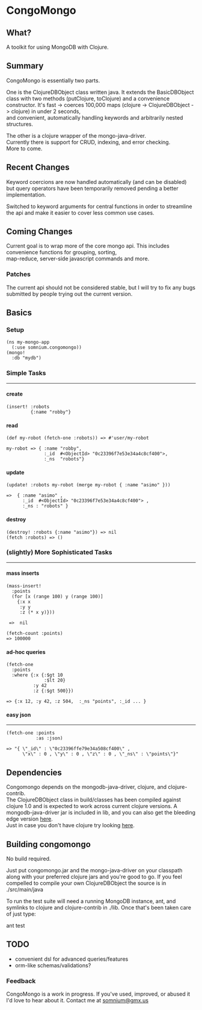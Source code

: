 CongoMongo
===========

What?
------
A toolkit for using MongoDB with Clojure.

Summary
---------
CongoMongo is essentially two parts.

One is the ClojureDBObject class written java.
It extends the BasicDBObject class with two methods (putClojure,
toClojure) and a convenience constructor.
It's fast -> coerces 100,000 maps (clojure -> ClojureDBObject -> clojure) in under 2 seconds,    
and convenient, automatically handling keywords and arbitrarily nested
structures.

The other is a clojure wrapper of the mongo-java-driver.   
Currently there is support for CRUD, indexing, and error checking.   
More to come.

Recent Changes
--------------
Keyword coercions are now handled automatically (and can be disabled)
but query operators have been temporarily removed pending a better
implementation.

Switched to keyword arguments for central functions in order to
streamline the api and make it easier to cover less common use cases.

Coming Changes
--------------
Current goal is to wrap more of the core mongo api.
This includes convenience functions for grouping, sorting,   
map-reduce, server-side javascript commands and more.

### Patches
The current api should not be considered stable, but I will try to fix any
bugs submitted by people trying out the current version. 

Basics
--------

### Setup

    (ns my-mongo-app  
      (:use somnium.congomongo))  
    (mongo!  
      :db "mydb") 

### Simple Tasks
------------------

#### create

    (insert! :robots    
             {:name "robby"}

#### read

    (def my-robot (fetch-one :robots)) => #'user/my-robot

    my-robot => { :name "robby", 
                  :_id  #<ObjectId> "0c23396f7e53e34a4c8cf400">, 
                  :_ns  "robots"}

#### update

    (update! :robots my-robot (merge my-robot { :name "asimo" }))

    =>  { :name "asimo" , 
          :_id  #<ObjectId> "0c23396f7e53e34a4c8cf400"> , 
          :_ns : "robots" }

#### destroy

    (destroy! :robots {:name "asimo"}) => nil
    (fetch :robots) => ()

### (slightly) More Sophisticated Tasks
---------------------------------------

#### mass inserts

    (mass-insert!  
      :points
      (for [x (range 100) y (range 100)] 
        {:x x 
         :y y 
         :z (* x y)})) 

     =>  nil

    (fetch-count :points)
    => 100000

#### ad-hoc queries

    (fetch-one
      :points
      :where {:x {:$gt 10  
                  :$lt 20}
              :y 42
              :z {:$gt 500}})

    => {:x 12, :y 42, :z 504,  :_ns "points", :_id ... }

#### easy json
------------------------------------------------------------------------

    (fetch-one :points 
               :as :json)

    => "{ \"_id\" : \"0c23396ffe79e34a508cf400\" , 
          \"x\" : 0 , \"y\" : 0 , \"z\" : 0 , \"_ns\" : \"points\"}"

   
Dependencies
------------

Congomongo depends on the mongodb-java-driver, clojure, and clojure-contrib.       
The ClojureDBObject class in build/classes has been compiled against
clojure 1.0 and is expected to work across current clojure versions.
A mongodb-java-driver jar is included in lib, and you can also get
the bleeding edge version [here](http://www.github.com/mongodb/mongo-java-driver).   
Just in case you don't have clojure try looking [here](http://www.github.com/richhickey/clojure).

Building congomongo
-------

No build required. 

Just put congomongo.jar and the mongo-java-driver
on your classpath along with your preferred clojure jars and you're
good to go. If you feel compelled to compile your own ClojureDBObject
the source is in ./src/main/java

To run the test suite will need a running MongoDB instance, ant, and
symlinks to clojure and clojure-contrib in ./lib.
Once that's been taken care of just type:

  ant test

TODO
----

* convenient dsl for advanced queries/features 
* orm-like schemas/validations?

### Feedback

CongoMongo is a work in progress. If you've used, improved, 
or abused it I'd love to hear about it. Contact me at somnium@gmx.us
